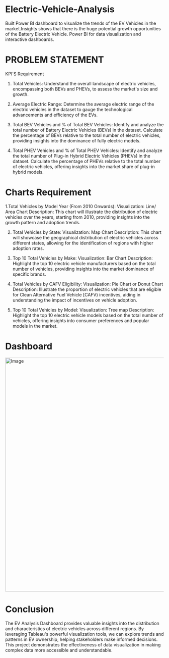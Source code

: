 # Electric-Vehicle-Analysis




Built Power BI dashboard to visualize the trends of the EV Vehicles in the market.Insights shows that there is the 
huge potential growth opportunities of the Battery Electric Vehicle. Power BI for data visualization and interactive dashboards.



# PROBLEM STATEMENT

KPI'S Requirement

1. Total Vehicles:
Understand the overall landscape of electric vehicles, encompassing both BEVs and PHEVs, to assess the market's size and growth.

2. Average Electric Range:
Determine the average electric range of the electric vehicles in the dataset to gauge the technological advancements and efficiency of the EVs.

3. Total BEV Vehicles and % of Total BEV Vehicles:
Identify and analyze the total number of Battery Electric Vehicles (BEVs) in the dataset.
Calculate the percentage of BEVs relative to the total number of electric vehicles, providing insights into the dominance of fully electric models.

4. Total PHEV Vehicles and % of Total PHEV Vehicles:
Identify and analyze the total number of Plug-in Hybrid Electric Vehicles (PHEVs) in the dataset.
Calculate the percentage of PHEVs relative to the total number of electric vehicles, offering insights into the market share of plug-in hybrid models.



# Charts Requirement

1.Total Vehicles by Model Year (From 2010 Onwards):
Visualization: Line/ Area Chart
Description: This chart will illustrate the distribution of electric vehicles over the years, starting from 2010, providing insights into the growth pattern and adoption trends.

2. Total Vehicles by State:
Visualization: Map Chart
Description: This chart will showcase the geographical distribution of electric vehicles across different states, allowing for the identification of regions with higher adoption rates.

3. Top 10 Total Vehicles by Make:
Visualization: Bar Chart
Description: Highlight the top 10 electric vehicle manufacturers based on the total number of vehicles, providing insights into the market dominance of specific brands.

4. Total Vehicles by CAFV Eligibility:
Visualization: Pie Chart or Donut Chart
Description: Illustrate the proportion of electric vehicles that are eligible for Clean Alternative Fuel Vehicle [CAFV) incentives, aiding in understanding the impact of incentives on vehicle adoption.

5. Top 10 Total Vehicles by Model:
Visualization: Tree map
Description: Highlight the top 10 electric vehicle models based on the total number of vehicles, offering insights into consumer preferences and popular models in the market.



















# Dashboard




<img width="1327" height="741" alt="Image" src="https://github.com/user-attachments/assets/acacbe61-5efe-4fd2-923c-ae7307fbd3c8" />












# Conclusion

The EV Analysis Dashboard provides valuable insights into the distribution and characteristics of electric vehicles across different regions.
By leveraging Tableau's powerful visualization tools, we can explore trends and patterns in EV ownership, helping stakeholders make informed 
decisions. This project demonstrates the effectiveness of data visualization in making complex data more accessible and understandable.
